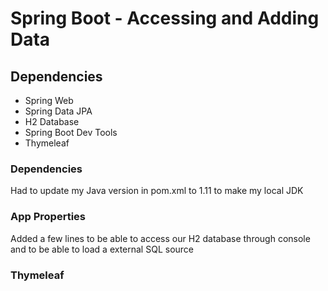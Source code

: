 # Spring Boot - Accessing and Adding Data

## Dependencies

- Spring Web
- Spring Data JPA
- H2 Database
- Spring Boot Dev Tools
- Thymeleaf

### Dependencies

Had to update my Java version in pom.xml to 1.11 to make my local JDK

### App Properties

Added a few lines to be able to access our H2 database through console and to be able to load a external SQL source

### Thymeleaf
